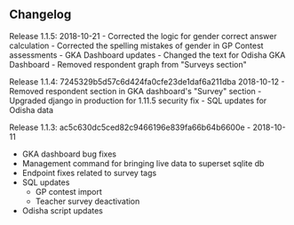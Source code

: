 Changelog
---

Release 1.1.5: 2018-10-21
    - Corrected the logic for gender correct answer calculation 
    - Corrected the spelling mistakes of gender in GP Contest assessments
    - GKA Dashboard updates
        - Changed the text for Odisha GKA Dashboard
        - Removed respondent graph from "Surveys section"

Release 1.1.4: 7245329b5d57c6d424fa0cfe23de1daf6a211dba 2018-10-12
    - Removed respondent section in GKA dashboard's "Survey" section
    - Upgraded django in production for 1.11.5 security fix
    - SQL updates for Odisha data

Release 1.1.3: ac5c630dc5ced82c9466196e839fa66b64b6600e - 2018-10-11
  - GKA dashboard bug fixes
  - Management command for bringing live data to superset sqlite db
  - Endpoint fixes related to survey tags
  - SQL updates
    - GP contest import
    - Teacher survey deactivation
  - Odisha script updates
